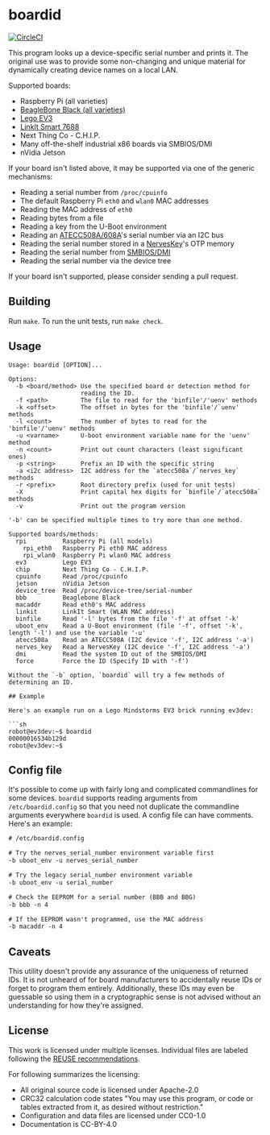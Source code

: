 # boardid

[![CircleCI](https://circleci.com/gh/nerves-project/boardid.svg?style=svg)](https://circleci.com/gh/nerves-project/boardid)

This program looks up a device-specific serial number and prints it. The
original use was to provide some non-changing and unique material for
dynamically creating device names on a local LAN.

Supported boards:

* Raspberry Pi (all varieties)
* [BeagleBone Black (all varieties)](http://beagleboard.org/)
* [Lego EV3](https://www.ev3dev.org/)
* [LinkIt Smart 7688](https://www.seeedstudio.com/LinkIt-Smart-7688-p-2573.html)
* Next Thing Co - C.H.I.P.
* Many off-the-shelf industrial x86 boards via SMBIOS/DMI
* nVidia Jetson

If your board isn't listed above, it may be supported via one of the generic
mechanisms:

* Reading a serial number from `/proc/cpuinfo`
* The default Raspberry Pi `eth0` and `wlan0` MAC addresses
* Reading the MAC address of `eth0`
* Reading bytes from a file
* Reading a key from the U-Boot environment
* Reading an [ATECC508A/608A](https://www.microchip.com/wwwproducts/en/ATECC508A)'s serial number via an I2C bus
* Reading the serial number stored in a [NervesKey](https://github.com/nerves-hub/nerves_key/)'s OTP memory
* Reading the serial number from [SMBIOS/DMI](https://www.dmtf.org/standards/smbios)
* Reading the serial number via the device tree

If your board isn't supported, please consider sending a pull request.

## Building

Run `make`. To run the unit tests, run `make check`.

## Usage

```text
Usage: boardid [OPTION]...

Options:
  -b <board/method> Use the specified board or detection method for
                    reading the ID.
  -f <path>         The file to read for the 'binfile'/'uenv' methods
  -k <offset>       The offset in bytes for the 'binfile'/`uenv' methods
  -l <count>        The number of bytes to read for the 'binfile'/'uenv' methods
  -u <varname>      U-boot environment variable name for the 'uenv' method
  -n <count>        Print out count characters (least significant ones)
  -p <string>       Prefix an ID with the specific string
  -a <i2c address>  I2C address for the `atecc508a`/`nerves_key` methods
  -r <prefix>       Root directory prefix (used for unit tests)
  -X                Print capital hex digits for `binfile`/`atecc508a` methods
  -v                Print out the program version

'-b' can be specified multiple times to try more than one method.

Supported boards/methods:
  rpi          Raspberry Pi (all models)
    rpi_eth0   Raspberry Pi eth0 MAC address
    rpi_wlan0  Raspberry Pi wlan0 MAC address
  ev3          Lego EV3
  chip         Next Thing Co - C.H.I.P.
  cpuinfo      Read /proc/cpuinfo
  jetson       nVidia Jetson
  device_tree  Read /proc/device-tree/serial-number
  bbb          Beaglebone Black
  macaddr      Read eth0's MAC address
  linkit       LinkIt Smart (WLAN MAC address)
  binfile      Read '-l' bytes from the file '-f' at offset '-k'
  uboot_env    Read a U-Boot environment (file '-f', offset '-k', length '-l') and use the variable '-u'
  atecc508a    Read an ATECC508A (I2C device '-f', I2C address '-a')
  nerves_key   Read a NervesKey (I2C device '-f', I2C address '-a')
  dmi          Read the system ID out of the SMBIOS/DMI
  force        Force the ID (Specify ID with '-f')

Without the `-b` option, `boardid` will try a few methods of determining an ID.

## Example

Here's an example run on a Lego Mindstorms EV3 brick running ev3dev:

```sh
robot@ev3dev:~$ boardid
00000016534b129d
robot@ev3dev:~$
```

## Config file

It's possible to come up with fairly long and complicated commandlines for some
devices. `boardid` supports reading arguments from `/etc/boardid.config` so that
you need not duplicate the commandline arguments everywhere `boardid` is used.
A config file can have comments. Here's an example:

```txt
# /etc/boardid.config

# Try the nerves_serial_number environment variable first
-b uboot_env -u nerves_serial_number

# Try the legacy serial_number environment variable
-b uboot_env -u serial_number

# Check the EEPROM for a serial number (BBB and BBG)
-b bbb -n 4

# If the EEPROM wasn't programmed, use the MAC address
-b macaddr -n 4
```

## Caveats

This utility doesn't provide any assurance of the uniqueness of returned IDs. It
is not unheard of for board manufacturers to accidentally reuse IDs or forget to
program them entirely. Additionally, these IDs may even be guessable so using
them in a cryptographic sense is not advised without an understanding for how
they're assigned.

## License

This work is licensed under multiple licenses. Individual files are labeled
following the [REUSE recommendations](https://reuse.software).

For following summarizes the licensing:

* All original source code is licensed under Apache-2.0
* CRC32 calculation code states "You may use this program, or code or tables
  extracted from it, as desired without restriction."
* Configuration and data files are licensed under CC0-1.0
* Documentation is CC-BY-4.0

